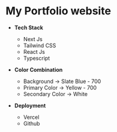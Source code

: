 # My Portfolio website

- **Tech Stack**

  - Next Js
  - Tailwind CSS
  - React Js
  - Typescript

- **Color Combination**

  - Background -> Slate Blue - 700
  - Primary Color -> Yellow - 700
  - Secondary Color -> White

- **Deployment**

  - Vercel
  - Github
